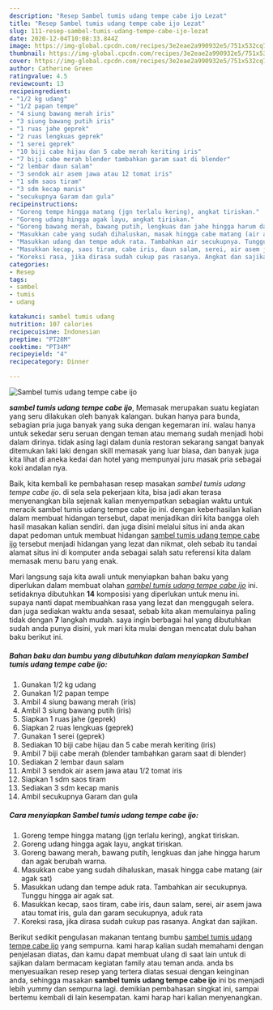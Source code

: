 ```yaml
---
description: "Resep Sambel tumis udang tempe cabe ijo Lezat"
title: "Resep Sambel tumis udang tempe cabe ijo Lezat"
slug: 111-resep-sambel-tumis-udang-tempe-cabe-ijo-lezat
date: 2020-12-04T10:08:33.844Z
image: https://img-global.cpcdn.com/recipes/3e2eae2a990932e5/751x532cq70/sambel-tumis-udang-tempe-cabe-ijo-foto-resep-utama.jpg
thumbnail: https://img-global.cpcdn.com/recipes/3e2eae2a990932e5/751x532cq70/sambel-tumis-udang-tempe-cabe-ijo-foto-resep-utama.jpg
cover: https://img-global.cpcdn.com/recipes/3e2eae2a990932e5/751x532cq70/sambel-tumis-udang-tempe-cabe-ijo-foto-resep-utama.jpg
author: Catherine Green
ratingvalue: 4.5
reviewcount: 13
recipeingredient:
- "1/2 kg udang"
- "1/2 papan tempe"
- "4 siung bawang merah iris"
- "3 siung bawang putih iris"
- "1 ruas jahe geprek"
- "2 ruas lengkuas geprek"
- "1 serei geprek"
- "10 biji cabe hijau dan 5 cabe merah keriting iris"
- "7 biji cabe merah blender tambahkan garam saat di blender"
- "2 lembar daun salam"
- "3 sendok air asem jawa atau 12 tomat iris"
- "1 sdm saos tiram"
- "3 sdm kecap manis"
- "secukupnya Garam dan gula"
recipeinstructions:
- "Goreng tempe hingga matang (jgn terlalu kering), angkat tiriskan."
- "Goreng udang hingga agak layu, angkat tiriskan."
- "Goreng bawang merah, bawang putih, lengkuas dan jahe hingga harum dan agak berubah warna."
- "Masukkan cabe yang sudah dihaluskan, masak hingga cabe matang (air agak sat)"
- "Masukkan udang dan tempe aduk rata. Tambahkan air secukupnya. Tunggu hingga air agak sat."
- "Masukkan kecap, saos tiram, cabe iris, daun salam, serei, air asem jawa atau tomat iris, gula dan garam secukupnya, aduk rata"
- "Koreksi rasa, jika dirasa sudah cukup pas rasanya. Angkat dan sajikan."
categories:
- Resep
tags:
- sambel
- tumis
- udang

katakunci: sambel tumis udang 
nutrition: 107 calories
recipecuisine: Indonesian
preptime: "PT28M"
cooktime: "PT34M"
recipeyield: "4"
recipecategory: Dinner

---
```



![Sambel tumis udang tempe cabe ijo](https://img-global.cpcdn.com/recipes/3e2eae2a990932e5/751x532cq70/sambel-tumis-udang-tempe-cabe-ijo-foto-resep-utama.jpg)

<b><i>sambel tumis udang tempe cabe ijo</i></b>, Memasak merupakan suatu kegiatan yang seru dilakukan oleh banyak kalangan. bukan hanya para bunda, sebagian pria juga banyak yang suka dengan kegemaran ini. walau hanya untuk sekedar seru seruan dengan teman atau memang sudah menjadi hobi dalam dirinya. tidak asing lagi dalam dunia restoran sekarang sangat banyak ditemukan laki laki dengan skill memasak yang luar biasa, dan banyak juga kita lihat di aneka kedai dan hotel yang mempunyai juru masak pria sebagai koki andalan nya.



Baik, kita kembali ke pembahasan resep masakan <i>sambel tumis udang tempe cabe ijo</i>. di sela sela pekerjaan kita, bisa jadi akan terasa menyenangkan bila sejenak kalian menyempatkan sebagian waktu untuk meracik sambel tumis udang tempe cabe ijo ini. dengan keberhasilan kalian dalam membuat hidangan tersebut, dapat menjadikan diri kita bangga oleh hasil masakan kalian sendiri. dan juga disini melalui situs ini anda akan dapat pedoman untuk membuat hidangan <u>sambel tumis udang tempe cabe ijo</u> tersebut menjadi hidangan yang lezat dan nikmat, oleh sebab itu tandai alamat situs ini di komputer anda sebagai salah satu referensi kita dalam memasak menu baru yang enak.


Mari langsung saja kita awali untuk menyiapkan bahan baku yang diperlukan dalam membuat olahan <u><i>sambel tumis udang tempe cabe ijo</i></u> ini. setidaknya dibutuhkan <b>14</b> komposisi yang diperlukan untuk menu ini. supaya nanti dapat membuahkan rasa yang lezat dan menggugah selera. dan juga sediakan waktu anda sesaat, sebab kita akan memulainya paling tidak dengan <b>7</b> langkah mudah. saya ingin berbagai hal yang dibutuhkan sudah anda punya disini, yuk mari kita mulai dengan mencatat dulu bahan baku berikut ini.

<!--inarticleads1-->

##### Bahan baku dan bumbu yang dibutuhkan dalam menyiapkan Sambel tumis udang tempe cabe ijo:

1. Gunakan 1/2 kg udang
1. Gunakan 1/2 papan tempe
1. Ambil 4 siung bawang merah (iris)
1. Ambil 3 siung bawang putih (iris)
1. Siapkan 1 ruas jahe (geprek)
1. Siapkan 2 ruas lengkuas (geprek)
1. Gunakan 1 serei (geprek)
1. Sediakan 10 biji cabe hijau dan 5 cabe merah keriting (iris)
1. Ambil 7 biji cabe merah (blender tambahkan garam saat di blender)
1. Sediakan 2 lembar daun salam
1. Ambil 3 sendok air asem jawa atau 1/2 tomat iris
1. Siapkan 1 sdm saos tiram
1. Sediakan 3 sdm kecap manis
1. Ambil secukupnya Garam dan gula




<!--inarticleads2-->

##### Cara menyiapkan Sambel tumis udang tempe cabe ijo:

1. Goreng tempe hingga matang (jgn terlalu kering), angkat tiriskan.
1. Goreng udang hingga agak layu, angkat tiriskan.
1. Goreng bawang merah, bawang putih, lengkuas dan jahe hingga harum dan agak berubah warna.
1. Masukkan cabe yang sudah dihaluskan, masak hingga cabe matang (air agak sat)
1. Masukkan udang dan tempe aduk rata. Tambahkan air secukupnya. Tunggu hingga air agak sat.
1. Masukkan kecap, saos tiram, cabe iris, daun salam, serei, air asem jawa atau tomat iris, gula dan garam secukupnya, aduk rata
1. Koreksi rasa, jika dirasa sudah cukup pas rasanya. Angkat dan sajikan.




Berikut sedikit pengulasan makanan tentang bumbu <u>sambel tumis udang tempe cabe ijo</u> yang sempurna. kami harap kalian sudah memahami dengan penjelasan diatas, dan kamu dapat membuat ulang di saat lain untuk di sajikan dalam bermacam kegiatan family atau teman anda. anda bs menyesuaikan resep resep yang tertera diatas sesuai dengan keinginan anda, sehingga masakan <b>sambel tumis udang tempe cabe ijo</b> ini bs menjadi lebih yummy dan sempurna lagi. demikian pembahasan singkat ini, sampai bertemu kembali di lain kesempatan. kami harap hari kalian menyenangkan.
